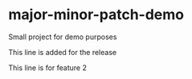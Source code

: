 # major-minor-patch-demo
Small project for demo purposes

This line is added for the release

This line is for feature 2
